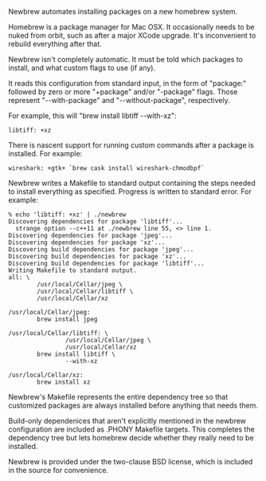 Newbrew automates installing packages on a new homebrew system.

Homebrew is a package manager for Mac OSX.  It occasionally needs to
be nuked from orbit, such as after a major XCode upgrade.  It's
inconvenient to rebuild everything after that.

Newbrew isn't completely automatic.  It must be told which packages to
install, and what custom flags to use (if any).

It reads this configuration from standard input, in the form of
"package:" followed by zero or more "+package" and/or "-package"
flags.  Those represent "--with-package" and "--without-package",
respectively.

For example, this will "brew install libtiff --with-xz":

    libtiff: +xz

There is nascent support for running custom commands after a package
is installed.  For example:

    wireshark: +gtk+ `brew cask install wireshark-chmodbpf`

Newbrew writes a Makefile to standard output containing the steps
needed to install everything as specified.  Progress is written to
standard error.  For example:

    % echo 'libtiff: +xz' | ./newbrew
    Discovering dependencies for package 'libtiff'...
      strange option --c++11 at ./newbrew line 55, <> line 1.
    Discovering dependencies for package 'jpeg'...
    Discovering dependencies for package 'xz'...
    Discovering build dependencies for package 'jpeg'...
    Discovering build dependencies for package 'xz'...
    Discovering build dependencies for package 'libtiff'...
    Writing Makefile to standard output.
    all: \
            /usr/local/Cellar/jpeg \
            /usr/local/Cellar/libtiff \
            /usr/local/Cellar/xz

    /usr/local/Cellar/jpeg:
            brew install jpeg

    /usr/local/Cellar/libtiff: \
                    /usr/local/Cellar/jpeg \
                    /usr/local/Cellar/xz
            brew install libtiff \
                    --with-xz

    /usr/local/Cellar/xz:
            brew install xz

Newbrew's Makefile represents the entire dependency tree so that
customized packages are always installed before anything that needs
them.

Build-only dependenices that aren't explicitly mentioned in the
newbrew configuration are included as .PHONY Makefile targets.  This
completes the dependency tree but lets homebrew decide whether they
really need to be installed.

Newbrew is provided under the two-clause BSD license, which is
included in the source for convenience.
